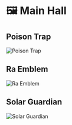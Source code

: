 # 🖼️ Main Hall

## Poison Trap
![Poison Trap](./The%20Resin%20Gallery/Th%20Backroom/Poison%20Trap.jpg)

## Ra Emblem
![Ra Emblem](./The%20Backroom/ra%20emblem.jpg)

## Solar Guardian
![Solar Guardian](./The-Backroom/solar-guardian.jpg)
